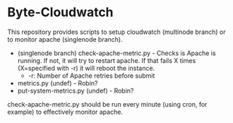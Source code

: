 # Byte-Cloudwatch

This repository provides scripts to setup cloudwatch (multinode branch) or to monitor apache (singlenode branch).

* (singlenode branch) check-apache-metric.py - Checks is Apache is running. If not, it will try to restart apache. If that fails X times (X=specified with -r) it will reboot the instance.
    * -r: Number of Apache retries before submit
* metrics.py (undef) - Robin?
* put-system-metrics.py (undef) - Robin?

check-apache-metric.py should be run every minute (using cron, for example) to effectively monitor apache.
